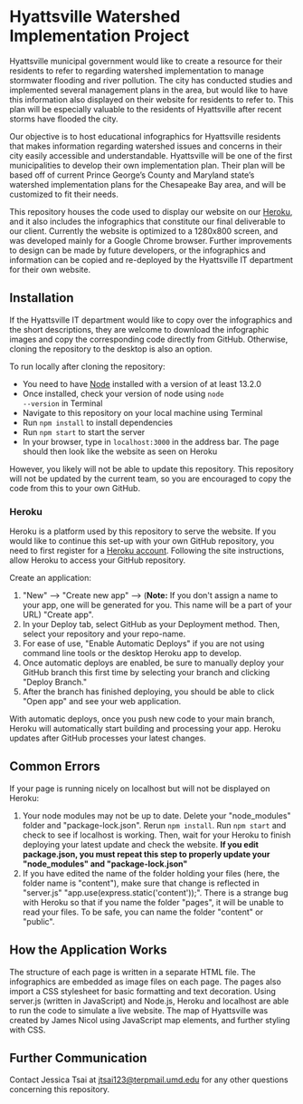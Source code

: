 # Hyattsville Watershed Implementation Project

Hyattsville municipal government would like to create a resource for their residents to refer to regarding watershed implementation to manage stormwater flooding and river pollution.  The city has conducted studies and implemented several management plans in the area, but would like to have this information also displayed on their website for residents to refer to. This plan will be especially valuable to the residents of Hyattsville after recent storms have flooded the city.

Our objective is to host educational infographics for Hyattsville residents that makes information regarding watershed issues and concerns in their city easily accessible and understandable.  Hyattsville will be one of the first municipalities to develop their own implementation plan.  Their plan will be based off of current Prince George’s County and Maryland state’s watershed implementation plans for the Chesapeake Bay area, and will be customized to fit their needs.

This repository houses the code used to display our website on our [Heroku](http://hyattsville-wip-infographs.herokuapp.com/), and it also includes the infographics that constitute our final deliverable to our client.  Currently the website is optimized to a 1280x800 screen, and was developed mainly for a Google Chrome browser.  Further improvements to design can be made by future developers, or the infographics and information can be copied and re-deployed by the Hyattsville IT department for their own website.

## Installation
If the Hyattsville IT department would like to copy over the infographics and the short descriptions, they are welcome to download the infographic images and copy the corresponding code directly from GitHub.  Otherwise, cloning the repository to the desktop is also an option.

To run locally after cloning the repository:
 - You need to have [Node](https://nodejs.org/en/download/) installed with a version of at least 13.2.0
 - Once installed, check your version of node using <code>node --version</code> in Terminal
 - Navigate to this repository on your local machine using Terminal
 - Run <code>npm install</code> to install dependencies
 - Run <code>npm start</code> to start the server
 - In your browser, type in <code>localhost:3000</code> in the address bar.  The page should then look like the website as seen on Heroku

However, you likely will not be able to update this repository.  This repository will not be updated by the current team, so you are encouraged to copy the code from this to your own GitHub.

### Heroku
Heroku is a platform used by this repository to serve the website.  If you would like to continue this set-up with your own GitHub repository, you need to first register for a [Heroku account](https://www.heroku.com/).  Following the site instructions, allow Heroku to access your GitHub repository.

Create an application:
1. "New" --> "Create new app" --> (**Note:** If you don't assign a name to your app, one will be generated for you.  This name will be a part of your URL) "Create app".
2. In your Deploy tab, select GitHub as your Deployment method.  Then, select your repository and your repo-name.
3. For ease of use, "Enable Automatic Deploys" if you are not using command line tools or the desktop Heroku app to develop.
4. Once automatic deploys are enabled, be sure to manually deploy your GitHub branch this first time by selecting your branch and clicking "Deploy Branch."
5. After the branch has finished deploying, you should be able to click "Open app" and see your web application.

With automatic deploys, once you push new code to your main branch, Heroku will automatically start building and processing your app.  Heroku updates after GitHub processes your latest changes.

## Common Errors
If your page is running nicely on localhost but will not be displayed on Heroku:
1. Your node modules may not be up to date.  Delete your "node_modules" folder and "package-lock.json".  Rerun <code>npm install</code>.  Run <code>npm start</code> and check to see if localhost is working.  Then, wait for your Heroku to finish deploying your latest update and check the website.  **If you edit package.json, you must repeat this step to properly update your "node_modules" and "package-lock.json"**
2. If you have edited the name of the folder holding your files (here, the folder name is "content"), make sure that change is reflected in "server.js" "app.use(express.static('content'));".  There is a strange bug with Heroku so that if you name the folder "pages", it will be unable to read your files.  To be safe, you can name the folder "content" or "public".

## How the Application Works
The structure of each page is written in a separate HTML file.  The infographics are embedded as image files on each page.  The pages also import a CSS stylesheet for basic formatting and text decoration.  Using server.js (written in JavaScript) and Node.js, Heroku and localhost are able to run the code to simulate a live website.  The map of Hyattsville was created by James Nicol using JavaScript map elements, and further styling with CSS.

## Further Communication
Contact Jessica Tsai at <jtsai123@terpmail.umd.edu> for any other questions concerning this repository.
